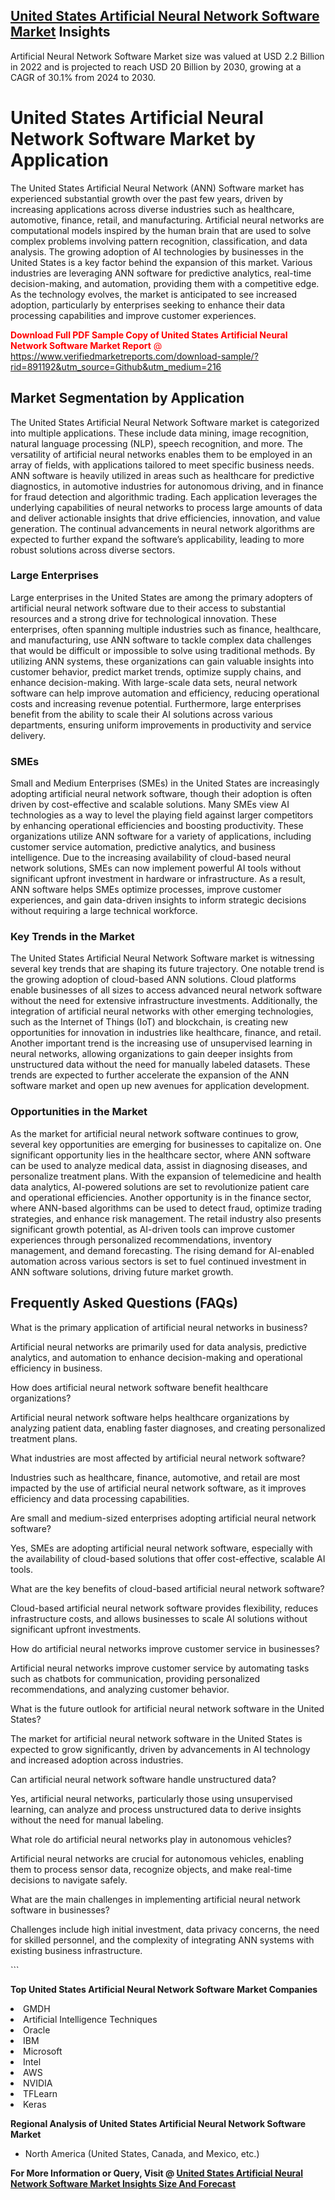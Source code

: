 <h2><a href="https://www.verifiedmarketreports.com/download-sample/?rid=891192&amp;utm_source=Github&amp;utm_medium=216" target="_blank">United States Artificial Neural Network Software Market</a> Insights</h2><p>Artificial Neural Network Software Market size was valued at USD 2.2 Billion in 2022 and is projected to reach USD 20 Billion by 2030, growing at a CAGR of 30.1% from 2024 to 2030.</p><p><h1>United States Artificial Neural Network Software Market by Application</h1><p>The United States Artificial Neural Network (ANN) Software market has experienced substantial growth over the past few years, driven by increasing applications across diverse industries such as healthcare, automotive, finance, retail, and manufacturing. Artificial neural networks are computational models inspired by the human brain that are used to solve complex problems involving pattern recognition, classification, and data analysis. The growing adoption of AI technologies by businesses in the United States is a key factor behind the expansion of this market. Various industries are leveraging ANN software for predictive analytics, real-time decision-making, and automation, providing them with a competitive edge. As the technology evolves, the market is anticipated to see increased adoption, particularly by enterprises seeking to enhance their data processing capabilities and improve customer experiences.<p><span class=""><span style="color: #ff0000;"><strong>Download Full PDF Sample Copy of United States Artificial Neural Network Software Market Report</strong> @ </span><a href="https://www.verifiedmarketreports.com/download-sample/?rid=891192&amp;utm_source=Github&amp;utm_medium=216" target="_blank">https://www.verifiedmarketreports.com/download-sample/?rid=891192&amp;utm_source=Github&amp;utm_medium=216</a></span></p></p><h2>Market Segmentation by Application</h2><p>The United States Artificial Neural Network Software market is categorized into multiple applications. These include data mining, image recognition, natural language processing (NLP), speech recognition, and more. The versatility of artificial neural networks enables them to be employed in an array of fields, with applications tailored to meet specific business needs. ANN software is heavily utilized in areas such as healthcare for predictive diagnostics, in automotive industries for autonomous driving, and in finance for fraud detection and algorithmic trading. Each application leverages the underlying capabilities of neural networks to process large amounts of data and deliver actionable insights that drive efficiencies, innovation, and value generation. The continual advancements in neural network algorithms are expected to further expand the software’s applicability, leading to more robust solutions across diverse sectors.</p><h3>Large Enterprises</h3><p>Large enterprises in the United States are among the primary adopters of artificial neural network software due to their access to substantial resources and a strong drive for technological innovation. These enterprises, often spanning multiple industries such as finance, healthcare, and manufacturing, use ANN software to tackle complex data challenges that would be difficult or impossible to solve using traditional methods. By utilizing ANN systems, these organizations can gain valuable insights into customer behavior, predict market trends, optimize supply chains, and enhance decision-making. With large-scale data sets, neural network software can help improve automation and efficiency, reducing operational costs and increasing revenue potential. Furthermore, large enterprises benefit from the ability to scale their AI solutions across various departments, ensuring uniform improvements in productivity and service delivery.</p><h3>SMEs</h3><p>Small and Medium Enterprises (SMEs) in the United States are increasingly adopting artificial neural network software, though their adoption is often driven by cost-effective and scalable solutions. Many SMEs view AI technologies as a way to level the playing field against larger competitors by enhancing operational efficiencies and boosting productivity. These organizations utilize ANN software for a variety of applications, including customer service automation, predictive analytics, and business intelligence. Due to the increasing availability of cloud-based neural network solutions, SMEs can now implement powerful AI tools without significant upfront investment in hardware or infrastructure. As a result, ANN software helps SMEs optimize processes, improve customer experiences, and gain data-driven insights to inform strategic decisions without requiring a large technical workforce.</p><h3>Key Trends in the Market</h3><p>The United States Artificial Neural Network Software market is witnessing several key trends that are shaping its future trajectory. One notable trend is the growing adoption of cloud-based ANN solutions. Cloud platforms enable businesses of all sizes to access advanced neural network software without the need for extensive infrastructure investments. Additionally, the integration of artificial neural networks with other emerging technologies, such as the Internet of Things (IoT) and blockchain, is creating new opportunities for innovation in industries like healthcare, finance, and retail. Another important trend is the increasing use of unsupervised learning in neural networks, allowing organizations to gain deeper insights from unstructured data without the need for manually labeled datasets. These trends are expected to further accelerate the expansion of the ANN software market and open up new avenues for application development.</p><h3>Opportunities in the Market</h3><p>As the market for artificial neural network software continues to grow, several key opportunities are emerging for businesses to capitalize on. One significant opportunity lies in the healthcare sector, where ANN software can be used to analyze medical data, assist in diagnosing diseases, and personalize treatment plans. With the expansion of telemedicine and health data analytics, AI-powered solutions are set to revolutionize patient care and operational efficiencies. Another opportunity is in the finance sector, where ANN-based algorithms can be used to detect fraud, optimize trading strategies, and enhance risk management. The retail industry also presents significant growth potential, as AI-driven tools can improve customer experiences through personalized recommendations, inventory management, and demand forecasting. The rising demand for AI-enabled automation across various sectors is set to fuel continued investment in ANN software solutions, driving future market growth.</p><h2>Frequently Asked Questions (FAQs)</h2><p>What is the primary application of artificial neural networks in business?</p><p>Artificial neural networks are primarily used for data analysis, predictive analytics, and automation to enhance decision-making and operational efficiency in business.</p><p>How does artificial neural network software benefit healthcare organizations?</p><p>Artificial neural network software helps healthcare organizations by analyzing patient data, enabling faster diagnoses, and creating personalized treatment plans.</p><p>What industries are most affected by artificial neural network software?</p><p>Industries such as healthcare, finance, automotive, and retail are most impacted by the use of artificial neural network software, as it improves efficiency and data processing capabilities.</p><p>Are small and medium-sized enterprises adopting artificial neural network software?</p><p>Yes, SMEs are adopting artificial neural network software, especially with the availability of cloud-based solutions that offer cost-effective, scalable AI tools.</p><p>What are the key benefits of cloud-based artificial neural network software?</p><p>Cloud-based artificial neural network software provides flexibility, reduces infrastructure costs, and allows businesses to scale AI solutions without significant upfront investments.</p><p>How do artificial neural networks improve customer service in businesses?</p><p>Artificial neural networks improve customer service by automating tasks such as chatbots for communication, providing personalized recommendations, and analyzing customer behavior.</p><p>What is the future outlook for artificial neural network software in the United States?</p><p>The market for artificial neural network software in the United States is expected to grow significantly, driven by advancements in AI technology and increased adoption across industries.</p><p>Can artificial neural network software handle unstructured data?</p><p>Yes, artificial neural networks, particularly those using unsupervised learning, can analyze and process unstructured data to derive insights without the need for manual labeling.</p><p>What role do artificial neural networks play in autonomous vehicles?</p><p>Artificial neural networks are crucial for autonomous vehicles, enabling them to process sensor data, recognize objects, and make real-time decisions to navigate safely.</p><p>What are the main challenges in implementing artificial neural network software in businesses?</p><p>Challenges include high initial investment, data privacy concerns, the need for skilled personnel, and the complexity of integrating ANN systems with existing business infrastructure.</p>```</p><p><strong>Top United States Artificial Neural Network Software Market Companies</strong></p><div data-test-id=""><p><li>GMDH</li><li> Artificial Intelligence Techniques</li><li> Oracle</li><li> IBM</li><li> Microsoft</li><li> Intel</li><li> AWS</li><li> NVIDIA</li><li> TFLearn</li><li> Keras</li></p><div><strong>Regional Analysis of&nbsp;United States Artificial Neural Network Software Market</strong></div><ul><li dir="ltr"><p dir="ltr">North America&nbsp;(United States, Canada, and Mexico, etc.)</p></li></ul><p><strong>For More Information or Query, Visit @&nbsp;</strong><strong><a href="https://www.verifiedmarketreports.com/product/artificial-neural-network-software-market/?utm_source=Github&amp;utm_medium=216" target="_blank">United States Artificial Neural Network Software Market Insights Size And Forecast</a></strong></p></div>
